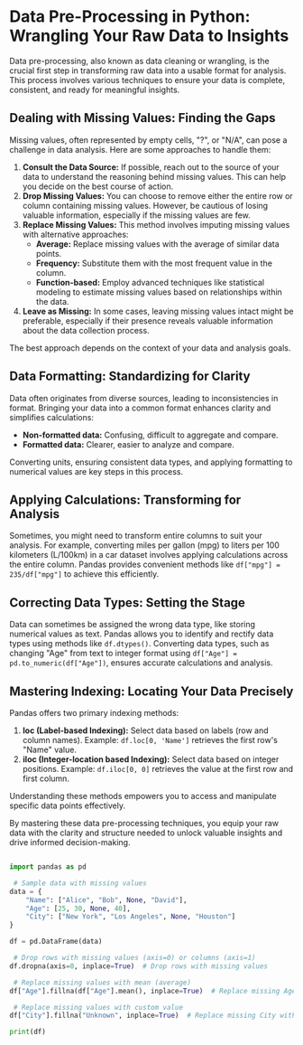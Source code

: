 # Data Pre-Processing in Python: Wrangling Your Raw Data to Insights

Data pre-processing, also known as data cleaning or wrangling, is the crucial first step in transforming raw data into a usable format for analysis. This process involves various techniques to ensure your data is complete, consistent, and ready for meaningful insights.

## Dealing with Missing Values: Finding the Gaps

Missing values, often represented by empty cells, "?", or "N/A", can pose a challenge in data analysis. Here are some approaches to handle them:

1. **Consult the Data Source:** If possible, reach out to the source of your data to understand the reasoning behind missing values. This can help you decide on the best course of action.
2. **Drop Missing Values:** You can choose to remove either the entire row or column containing missing values. However, be cautious of losing valuable information, especially if the missing values are few.
3. **Replace Missing Values:** This method involves imputing missing values with alternative approaches:
    - **Average:** Replace missing values with the average of similar data points.
    - **Frequency:** Substitute them with the most frequent value in the column.
    - **Function-based:** Employ advanced techniques like statistical modeling to estimate missing values based on relationships within the data.
4. **Leave as Missing:** In some cases, leaving missing values intact might be preferable, especially if their presence reveals valuable information about the data collection process.

The best approach depends on the context of your data and analysis goals.

## Data Formatting: Standardizing for Clarity

Data often originates from diverse sources, leading to inconsistencies in format. Bringing your data into a common format enhances clarity and simplifies calculations:

- **Non-formatted data:** Confusing, difficult to aggregate and compare.
- **Formatted data:** Clearer, easier to analyze and compare.

Converting units, ensuring consistent data types, and applying formatting to numerical values are key steps in this process.

## Applying Calculations: Transforming for Analysis

Sometimes, you might need to transform entire columns to suit your analysis. For example, converting miles per gallon (mpg) to liters per 100 kilometers (L/100km) in a car dataset involves applying calculations across the entire column. Pandas provides convenient methods like `df["mpg"] = 235/df["mpg"]` to achieve this efficiently.

## Correcting Data Types: Setting the Stage

Data can sometimes be assigned the wrong data type, like storing numerical values as text. Pandas allows you to identify and rectify data types using methods like `df.dtypes()`. Converting data types, such as changing "Age" from text to integer format using `df["Age"] = pd.to_numeric(df["Age"])`, ensures accurate calculations and analysis.

## Mastering Indexing: Locating Your Data Precisely

Pandas offers two primary indexing methods:

1. **loc (Label-based Indexing):** Select data based on labels (row and column names). Example: `df.loc[0, 'Name']` retrieves the first row's "Name" value.
2. **iloc (Integer-location based Indexing):** Select data based on integer positions. Example: `df.iloc[0, 0]` retrieves the value at the first row and first column.

Understanding these methods empowers you to access and manipulate specific data points effectively.

By mastering these data pre-processing techniques, you equip your raw data with the clarity and structure needed to unlock valuable insights and drive informed decision-making.

```python

import pandas as pd

 # Sample data with missing values
data = {
    "Name": ["Alice", "Bob", None, "David"],
    "Age": [25, 30, None, 40],
    "City": ["New York", "Los Angeles", None, "Houston"]
}

df = pd.DataFrame(data)

 # Drop rows with missing values (axis=0) or columns (axis=1)
df.dropna(axis=0, inplace=True)  # Drop rows with missing values

 # Replace missing values with mean (average)
df["Age"].fillna(df["Age"].mean(), inplace=True)  # Replace missing Age with mean

 # Replace missing values with custom value
df["City"].fillna("Unknown", inplace=True)  # Replace missing City with "Unknown"

print(df)
```
